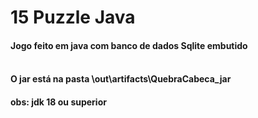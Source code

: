 <h1>15 Puzzle Java</h1>

<h4>Jogo feito em java com banco de dados Sqlite embutido<h/4>
<br>
<br>
<h4>O jar está na pasta \out\artifacts\QuebraCabeca_jar</h4>

<h4> obs: jdk 18 ou superior</h4>